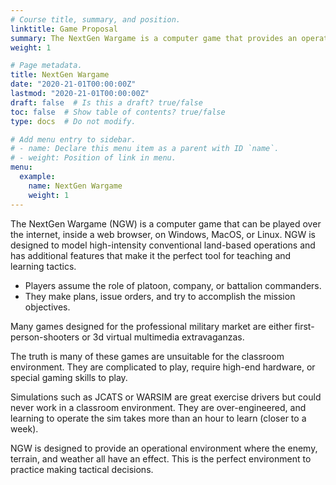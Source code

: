 ```yaml
---
# Course title, summary, and position.
linktitle: Game Proposal
summary: The NextGen Wargame is a computer game that provides an operational environment to practice tactical decision-making.
weight: 1

# Page metadata.
title: NextGen Wargame
date: "2020-21-01T00:00:00Z"
lastmod: "2020-21-01T00:00:00Z"
draft: false  # Is this a draft? true/false
toc: false  # Show table of contents? true/false
type: docs  # Do not modify.

# Add menu entry to sidebar.
# - name: Declare this menu item as a parent with ID `name`.
# - weight: Position of link in menu.
menu:
  example:
    name: NextGen Wargame
    weight: 1
---
```

The NextGen Wargame (NGW) is a computer game that can be played over the internet, inside a web browser, on Windows, MacOS, or Linux. NGW is designed to model high-intensity conventional land-based operations and has additional features that make it the perfect tool for teaching and learning tactics. 

- Players assume the role of platoon, company, or battalion commanders. 
- They make plans, issue orders, and try to accomplish the mission objectives.

Many games designed for the professional military market are either first-person-shooters or 3d virtual multimedia extravaganzas.

The truth is many of these games are unsuitable for the classroom environment.   They are complicated to play, require high-end hardware, or special gaming skills to play.

Simulations such as JCATS or WARSIM are great exercise drivers but could never work in a classroom environment. They are over-engineered, and learning to operate the sim takes more than an hour to learn (closer to a week).

NGW is designed to provide an operational environment where the enemy, terrain, and weather all have an effect. This is the perfect environment to practice making tactical decisions.

